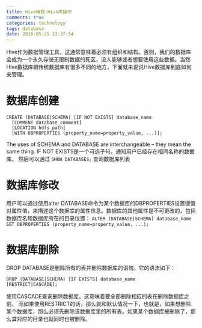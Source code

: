 ```yaml
---
title: Hive编程-Hive库操作
comments: true
categories: technology
tags: database
date: 2016-05-25 22:37:54
---
```

Hive作为数据管理工具，这通常意味着必须有组织和结构。否则，我们的数据库会成为一个永久存储无限制数据的死区，没人能够或者想要使用这些数据。当然Hive数据库跟传统数据库有很多不同的地方，下面就来说说Hive数据库到底如何来管理。
<!--more-->
# 数据库创建
```
CREATE (DATABASE|SCHEMA) [IF NOT EXISTS] database_name
  [COMMENT database_comment]
  [LOCATION hdfs_path]
  [WITH DBPROPERTIES (property_name=property_value, ...)];
```
The uses of SCHEMA and DATABASE are interchangeable – they mean the same thing.
IF NOT EXISTS是一个可选子句，通知用户已经存在相同名称的数据库。
然后可以通过
`SHOW DATABASES;`
查询数据库列表
# 数据库修改
用户可以通过使用alter DATABASE命令为某个数据库的DBPROPERTIES设置键值对属性值，来描述这个数据库的属性信息。数据库的其他属性是不可更改的，包括数据库名和数据库所在的目录位置：
`ALTER (DATABASE|SCHEMA) database_name SET DBPROPERTIES (property_name=property_value, ...);`
# 数据库删除
DROP DATABASE是删除所有的表并删除数据库的语句。它的语法如下：
```
DROP (DATABASE|SCHEMA) [IF EXISTS] database_name
[RESTRICT|CASCADE];
```
使用CASCADE查询删除数据库。这意味着要全部删除相应的表在删除数据库之前。
而如果使用RESTRICT的话，那么就和默认情况一下，也就是，如果想删除某个数据库，那么必须先删除该数据库里的所有表。如果某个数据库被删除了，那么其对应的目录也就同时也被删除。
